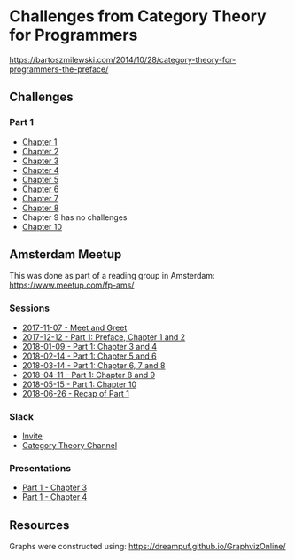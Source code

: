 # Challenges from Category Theory for Programmers

https://bartoszmilewski.com/2014/10/28/category-theory-for-programmers-the-preface/

## Challenges

### Part 1

  - [Chapter 1](https://github.com/awalterschulze/category-theory-for-programmers-challenges/blob/master/101-Category_The_Essence_of_Composition.md)
  - [Chapter 2](https://github.com/awalterschulze/category-theory-for-programmers-challenges/blob/master/102-Types_and_Functions.md)
  - [Chapter 3](https://github.com/awalterschulze/category-theory-for-programmers-challenges/blob/master/103-Categories-Great-and-Small.md)
  - [Chapter 4](https://github.com/awalterschulze/category-theory-for-programmers-challenges/blob/master/104-Kleisli-Categories.md)
  - [Chapter 5](https://github.com/awalterschulze/category-theory-for-programmers-challenges/blob/master/105-Products-and-Coproducts.md)
  - [Chapter 6](https://github.com/awalterschulze/category-theory-for-programmers-challenges/blob/master/106-Simple-Algebraic-Data-Types.md)
  - [Chapter 7](https://github.com/awalterschulze/category-theory-for-programmers-challenges/blob/master/107-Functors.md)
  - [Chapter 8](https://github.com/awalterschulze/category-theory-for-programmers-challenges/blob/master/108-Functoriality.md)
  - Chapter 9 has no challenges
  - [Chapter 10](https://github.com/awalterschulze/category-theory-for-programmers-challenges/blob/master/110-Natural-Transformations.md)

## Amsterdam Meetup

This was done as part of a reading group in Amsterdam: https://www.meetup.com/fp-ams/

### Sessions

  - [2017-11-07 - Meet and Greet](https://www.meetup.com/fp-ams/events/243484615/)
  - [2017-12-12 - Part 1: Preface, Chapter 1 and 2](https://www.meetup.com/fp-ams/events/244922609/)
  - [2018-01-09 - Part 1: Chapter 3 and 4](https://www.meetup.com/fp-ams/events/245879208/)
  - [2018-02-14 - Part 1: Chapter 5 and 6](https://www.meetup.com/fp-ams/events/246865418/)
  - [2018-03-14 - Part 1: Chapter 6, 7 and 8](https://www.meetup.com/fp-ams/events/247907128/)
  - [2018-04-11 - Part 1: Chapter 8 and 9](https://www.meetup.com/fp-ams/events/249314044/)
  - [2018-05-15 - Part 1: Chapter 10](https://www.meetup.com/fp-ams/events/249900894/)
  - [2018-06-26 - Recap of Part 1](https://www.meetup.com/fp-ams/events/250815042/)

### Slack

  - [Invite](https://join.slack.com/t/fpams/shared_invite/enQtMjg1MTI5MzYzMjgwLWEwNWE4YjEyYTIzOTU5NjdmYTk0YmE1YjI5YmI0ZWFjMGU1ODYwYTQxYzY0NmQwNTg0NzRjMjg0NjlmMDkxNmY)
  - [Category Theory Channel](https://fpams.slack.com/messages/C7XJF7GLW/)

### Presentations

  - [Part 1 - Chapter 3](http://slides.com/walterschulze/category-theory-for-programmers-103)
  - [Part 1 - Chapter 4](http://slides.com/walterschulze/category-theory-for-programmers-104)

## Resources

Graphs were constructed using: https://dreampuf.github.io/GraphvizOnline/
